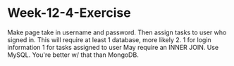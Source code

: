 # Week-12-4-Exercise


Make page take in username and password. Then assign tasks to user who signed in. 
This will require at least 1 database, more likely 2.
	1 for login information
	1 for tasks assigned to user
	May require an INNER JOIN.
Use MySQL. You're better w/ that than MongoDB.
